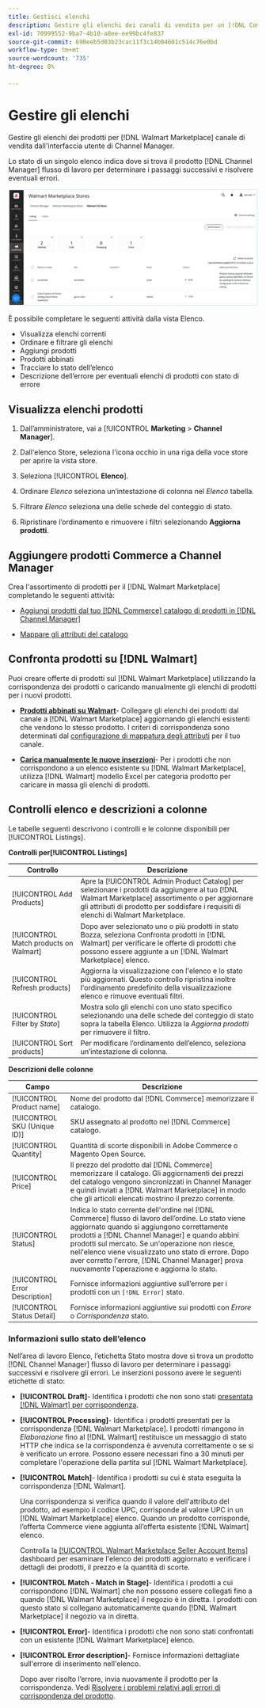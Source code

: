 ```yaml
---
title: Gestisci elenchi
description: Gestire gli elenchi dei canali di vendita per un [!DNL Commerce] archiviare con Channel Manager per Adobe Commerce e Magenti Open Source.
exl-id: 70999552-9ba7-4b10-a8ee-ee99bc4fe837
source-git-commit: 690eeb5d03b23cac11f3c14b04601c514c76e0bd
workflow-type: tm+mt
source-wordcount: '735'
ht-degree: 0%

---
```


# Gestire gli elenchi

Gestire gli elenchi dei prodotti per [!DNL Walmart Marketplace] canale di vendita dall&#39;interfaccia utente di Channel Manager.

Lo stato di un singolo elenco indica dove si trova il prodotto [!DNL Channel Manager] flusso di lavoro per determinare i passaggi successivi e risolvere eventuali errori.

![Pagina inserzioni per un canale di vendita connesso](assets/listings-dashboard-view.png)

È possibile completare le seguenti attività dalla vista Elenco.

* Visualizza elenchi correnti
* Ordinare e filtrare gli elenchi
* Aggiungi prodotti
* Prodotti abbinati
* Tracciare lo stato dell’elenco
* Descrizione dell’errore per eventuali elenchi di prodotti con stato di errore

## Visualizza elenchi prodotti

1. Dall’amministratore, vai a [!UICONTROL **Marketing** > **Channel Manager**].

1. Dall&#39;elenco Store, seleziona l&#39;icona occhio in una riga della voce store per aprire la vista store.

1. Seleziona [!UICONTROL **Elenco**].

1. Ordinare *Elenco* seleziona un’intestazione di colonna nel *Elenco* tabella.

1. Filtrare *Elenco* seleziona una delle schede del conteggio di stato.

1. Ripristinare l’ordinamento e rimuovere i filtri selezionando **Aggiorna prodotti**.

## Aggiungere prodotti Commerce a Channel Manager

Crea l&#39;assortimento di prodotti per il [!DNL Walmart Marketplace] completando le seguenti attività:

* [Aggiungi prodotti dal tuo [!DNL Commerce] catalogo di prodotti in [!DNL Channel Manager]](add-products-to-channel-store.md)

* [Mappare gli attributi del catalogo](map-catalog-attributes.md#configure-product-attribute-settings)

## Confronta prodotti su [!DNL Walmart]

Puoi creare offerte di prodotti sul [!DNL Walmart Marketplace] utilizzando la corrispondenza dei prodotti o caricando manualmente gli elenchi di prodotti per i nuovi prodotti.

* **[Prodotti abbinati su Walmart](connect-listings-to-marketplace.md)**- Collegare gli elenchi dei prodotti dal canale a [!DNL Walmart Marketplace] aggiornando gli elenchi esistenti che vendono lo stesso prodotto. I criteri di corrispondenza sono determinati dal [configurazione di mappatura degli attributi](map-catalog-attributes.md) per il tuo canale.

* **[Carica manualmente le nuove inserzioni](connect-listings-to-marketplace.md#upload-new-product-listings)**- Per i prodotti che non corrispondono a un elenco esistente su [!DNL Walmart Marketplace], utilizza [!DNL Walmart] modello Excel per categoria prodotto per caricare in massa gli elenchi di prodotti.

## Controlli elenco e descrizioni a colonne

Le tabelle seguenti descrivono i controlli e le colonne disponibili per [!UICONTROL Listings].

**Controlli per[!UICONTROL Listings]**

| **Controllo** | **Descrizione** |
|----------------------------------------|--------------------------------------------------------------------------------------------------------------------------------------------------------------------------------------------------------------|
| [!UICONTROL Add Products] | Apre la [!UICONTROL Admin Product Catalog] per selezionare i prodotti da aggiungere al tuo [!DNL Walmart Marketplace] assortimento o per aggiornare gli attributi di prodotto per soddisfare i requisiti di elenchi di Walmart Marketplace. |
| [!UICONTROL Match products on Walmart] | Dopo aver selezionato uno o più prodotti in stato Bozza, seleziona Confronta prodotti in [!DNL Walmart] per verificare le offerte di prodotti che possono essere aggiunte a un [!DNL Walmart Marketplace] elenco. |
| [!UICONTROL Refresh products] | Aggiorna la visualizzazione con l&#39;elenco e lo stato più aggiornati. Questo controllo ripristina inoltre l&#39;ordinamento predefinito della visualizzazione elenco e rimuove eventuali filtri. |
| [!UICONTROL Filter by *Stato*] | Mostra solo gli elenchi con uno stato specifico selezionando una delle schede del conteggio di stato sopra la tabella Elenco. Utilizza la *Aggiorna prodotti* per rimuovere il filtro. |
| [!UICONTROL Sort products] | Per modificare l’ordinamento dell’elenco, seleziona un’intestazione di colonna. |


**Descrizioni delle colonne**

| **Campo** | **Descrizione** |
|--------------------------------|-------------------------------------------------------------------------------------------------------------------------------------------------------------------------------------------------------------------------------------------------------------------------------------------------------------------------------------------------------------------|
| [!UICONTROL Product name] | Nome del prodotto dal [!DNL Commerce] memorizzare il catalogo. |
| [!UICONTROL SKU (Unique ID)] | SKU assegnato al prodotto nel [!DNL Commerce] catalogo. |
| [!UICONTROL  Quantity] | Quantità di scorte disponibili in Adobe Commerce o Magento Open Source. |
| [!UICONTROL Price] | Il prezzo del prodotto dal [!DNL Commerce] memorizzare il catalogo. Gli aggiornamenti dei prezzi del catalogo vengono sincronizzati in Channel Manager e quindi inviati a [!DNL Walmart Marketplace]  in modo che gli articoli elencati mostrino il prezzo corrente. |
| [!UICONTROL Status] | Indica lo stato corrente dell&#39;ordine nel [!DNL Commerce] flusso di lavoro dell’ordine. Lo stato viene aggiornato quando si aggiungono correttamente prodotti a [!DNL Channel Manager] e quando abbini prodotti sul mercato. Se un&#39;operazione non riesce, nell&#39;elenco viene visualizzato uno stato di errore. Dopo aver corretto l&#39;errore, [!DNL Channel Manager] prova nuovamente l&#39;operazione e aggiorna lo stato. |
| [!UICONTROL Error Description] | Fornisce informazioni aggiuntive sull’errore per i prodotti con un `[!DNL Error]` stato. |
| [!UICONTROL Status Detail] | Fornisce informazioni aggiuntive sui prodotti con *Errore* o *Corrispondenza* stato. |

### Informazioni sullo stato dell’elenco

Nell’area di lavoro Elenco, l’etichetta Stato mostra dove si trova un prodotto [!DNL Channel Manager] flusso di lavoro per determinare i passaggi successivi e risolvere gli errori. Le inserzioni possono avere le seguenti etichette di stato:

* **[!UICONTROL Draft]**- Identifica i prodotti che non sono stati [presentata [!DNL Walmart] per corrispondenza](connect-listings-to-marketplace.md#match-products).

* **[!UICONTROL Processing]**- Identifica i prodotti presentati per la corrispondenza [!DNL Walmart Marketplace]. I prodotti rimangono in *Elaborazione* fino al [!DNL Walmart] restituisce un messaggio di stato HTTP che indica se la corrispondenza è avvenuta correttamente o se si è verificato un errore. Possono essere necessari fino a 30 minuti per completare l&#39;operazione della partita sul [!DNL Walmart Marketplace].

* **[!UICONTROL Match]**- Identifica i prodotti su cui è stata eseguita la corrispondenza [!DNL Walmart].

   Una corrispondenza si verifica quando il valore dell&#39;attributo del prodotto, ad esempio il codice UPC, corrisponde al valore UPC in un [!DNL Walmart Marketplace] elenco. Quando un prodotto corrisponde, l’offerta Commerce viene aggiunta all’offerta esistente [!DNL Walmart] elenco.

   Controlla la [[!UICONTROL Walmart Marketplace Seller Account Items]](https://seller.walmart.com/items-and-inventory/manage-items) dashboard per esaminare l&#39;elenco dei prodotti aggiornato e verificare i dettagli dei prodotti, il prezzo e la quantità di scorte.

* **[!UICONTROL Match - Match in Stage]**- Identifica i prodotti a cui corrispondono [!DNL Walmart] che non possono essere collegati fino a quando [!DNL Walmart Marketplace] il negozio è in diretta. I prodotti con questo stato si collegano automaticamente quando [!DNL Walmart Marketplace] il negozio va in diretta.

* **[!UICONTROL Error]**- Identifica i prodotti che non sono stati confrontati con un esistente [!DNL Walmart Marketplace] elenco.

* **[!UICONTROL Error description]**- Fornisce informazioni dettagliate sull&#39;errore di inserimento nell&#39;elenco.

   Dopo aver risolto l’errore, invia nuovamente il prodotto per la corrispondenza. Vedi [Risolvere i problemi relativi agli errori di corrispondenza del prodotto](connect-listings-to-marketplace.md#troubleshoot-product-match-errors).
